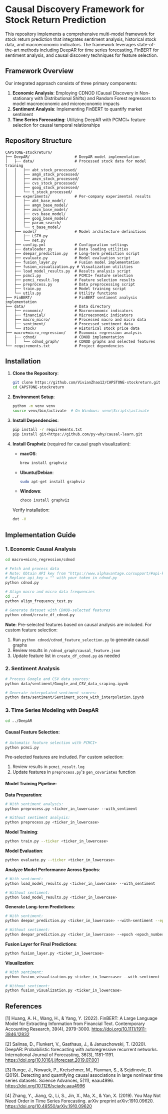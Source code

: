 # Causal Discovery Framework for Stock Return Prediction

This repository implements a comprehensive multi-model framework for stock return prediction that integrates sentiment analysis, historical stock data, and macroeconomic indicators. The framework leverages state-of-the-art methods including DeepAR for time series forecasting, FinBERT for sentiment analysis, and causal discovery techniques for feature selection.

## Framework Overview

Our integrated approach consists of three primary components:

1. **Economic Analysis**: Employing CDNOD (Causal Discovery in Non-stationary with Distributional Shifts) and Random Forest regressors to model macroeconomic and microeconomic impacts
2. **Sentiment Analysis**: Implementing FinBERT to quantify market sentiment
3. **Time Series Forecasting**: Utilizing DeepAR with PCMCI+ feature selection for causal temporal relationships

## Repository Structure

```
CAPSTONE-stockreturn/
├── DeepAR/                    # DeepAR model implementation
│   ├── data/                  # Processed stock data for model training
│   │   ├── abt_stock_processed/
│   │   ├── amgn_stock_processed/
│   │   ├── amzn_stock_processed/
│   │   ├── cvs_stock_processed/
│   │   ├── goog_stock_processed/
│   │   └── t_stock_processed/
│   ├── experiments/           # Per-company experimental results
│   │   ├── abt_base_model/
│   │   ├── amgn_base_model/
│   │   ├── amzn_base_model/
│   │   ├── cvs_base_model/
│   │   ├── goog_base_model/
│   │   ├── param_search/
│   │   └── t_base_model/
│   ├── model/                 # Model architecture definitions
│   │   ├── LSTM.py
│   │   └── net.py
│   ├── config.yml             # Configuration settings
│   ├── dataloader.py          # Data loading utilities
│   ├── deepar_prediction.py   # Long-term prediction script
│   ├── evaluate.py            # Model evaluation script
│   ├── fusion_layer.py        # Fusion model implementation
│   ├── fusion_visualization.py # Visualization utilities
│   ├── load_model_results.py  # Results analysis script
│   ├── pcmci.py               # PCMCI+ feature selection
│   ├── pcmci_result.log       # Feature selection results
│   ├── preprocess.py          # Data preprocessing script
│   ├── train.py               # Model training script
│   └── utils.py               # Utility functions
├── FinBERT/                   # FinBERT sentiment analysis implementation
├── data/                      # Data directory
│   ├── economic/              # Macroeconomic indicators
│   ├── financial/             # Microeconomic indicators
│   ├── macro_micro/           # Processed macro and micro data
│   ├── sentiment/             # Processed sentiment data
│   └── stock/                 # Historical stock price data
├── macro+micro_regression/    # Economic regression analysis
│   ├── cdnod/                 # CDNOD implementation
│   │   └── cdnod_graph/       # CDNOD graphs and selected features
└── requirements.txt           # Project dependencies
```

## Installation

1. **Clone the Repository**:
   ```bash
   git clone https://github.com/VivianZhao12/CAPSTONE-stockreturn.git
   cd CAPSTONE-stockreturn
   ```

2. **Environment Setup**:
   ```bash
   python -m venv venv
   source venv/bin/activate  # On Windows: venv\Scripts\activate
   ```

3. **Install Dependencies**:
   ```bash
   pip install -r requirements.txt
   pip install git+https://github.com/py-why/causal-learn.git
   ```

4. **Install Graphviz** (required for causal graph visualization):

   - **macOS**:
     ```bash
     brew install graphviz
     ```
     
   - **Ubuntu/Debian**:
     ```bash
     sudo apt-get install graphviz
     ```
     
   - **Windows**:
     ```bash
     choco install graphviz
     ```
     
   Verify installation:
   ```bash
   dot -V
   ```

## Implementation Guide

### 1. Economic Causal Analysis

```bash
cd macro+micro_regression/cdnod

# Fetch and process data
# Note: Obtain API key from "https://www.alphavantage.co/support/#api-key"
# Replace api_key = "" with your token in cdnod.py
python cdnod.py

# Align macro and micro data frequencies
cd ../
python align_frequency_test.py

# Generate dataset with CDNOD-selected features
python cdnod/create_df_cdnod.py
```

**Note**: Pre-selected features based on causal analysis are included. For custom feature selection:
1. Run `python cdnod/cdnod_feature_selection.py` to generate causal graphs
2. Review results in `/cdnod_graph/causal_feature.json`
3. Update feature list in `create_df_cdnod.py` as needed


### 2. Sentiment Analysis

```bash
# Process Google and CSV data sources:
python data/sentiment/Google_and_CSV_data_sraping.ipynb

# Generate interpolated sentiment scores:
python data/sentiment/Sentiment_score_with_interpolation.ipynb
```

### 3. Time Series Modeling with DeepAR

```bash
cd ../DeepAR
```

#### Causal Feature Selection:
```bash
# Automatic feature selection with PCMCI+
python pcmci.py
```

Pre-selected features are included. For custom selection:
1. Review results in `pcmci_result.log`
2. Update features in `preprocess.py`'s `gen_covariates` function

#### Model Training Pipeline:

**Data Preparation**:
```bash
# With sentiment analysis:
python preprocess.py <ticker_in_lowercase> --with_sentiment

# Without sentiment analysis:
python preprocess.py <ticker_in_lowercase>
```

**Model Training**:
```bash
python train.py --ticker <ticker_in_lowercase>
```

**Model Evaluation**:
```bash
python evaluate.py --ticker <ticker_in_lowercase>
```

**Analyze Model Performance Across Epochs**:
```bash
# With sentiment:
python load_model_results.py <ticker_in_lowercase> --with_sentiment

# Without sentiment:
python load_model_results.py <ticker_in_lowercase>
```

**Generate Long-term Predictions**:
```bash
# With sentiment:
python deepar_prediction.py <ticker_in_lowercase> --with-sentiment --epoch <epoch_number>

# Without sentiment:
python deepar_prediction.py <ticker_in_lowercase> --epoch <epoch_number>
```

**Fusion Layer for Final Predictions**:
```bash
python fusion_layer.py <ticker_in_lowercase>
```

**Visualization**:
```bash
# With sentiment:
python fusion_visualization.py <ticker_in_lowercase> --with-sentiment

# Without sentiment:
python fusion_visualization.py <ticker_in_lowercase>
```

## References
[1] Huang, A. H., Wang, H., & Yang, Y. (2022). FinBERT: A Large Language Model for Extracting Information from Financial Text. Contemporary Accounting Research, 39(4), 2979-3000. https://doi.org/10.1111/1911-3846.12832

[2] Salinas, D., Flunkert, V., Gasthaus, J., & Januschowski, T. (2020). DeepAR: Probabilistic forecasting with autoregressive recurrent networks. International Journal of Forecasting, 36(3), 1181-1191. https://doi.org/10.1016/j.ijforecast.2019.07.001

[3] Runge, J., Nowack, P., Kretschmer, M., Flaxman, S., & Sejdinovic, D. (2019). Detecting and quantifying causal associations in large nonlinear time series datasets. Science Advances, 5(11), eaau4996. https://doi.org/10.1126/sciadv.aau4996 

[4] Zhang, Y., Jiang, Q., Li, S., Jin, X., Ma, X., & Yan, X. (2019). You May Not Need Order in Time Series Forecasting. arXiv preprint arXiv:1910.09620. https://doi.org/10.48550/arXiv.1910.09620
